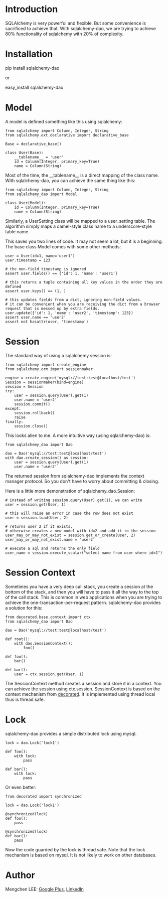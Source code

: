 Introduction
============

SQLAlchemy is very powerful and flexible.
But some convenience is sacrificed to achieve that.
With sqlalchemy-dao, we are trying to achieve 80% functionality of sqlalchemy with 20% of complexity.

Installation
============

pip install sqlalchemy-dao

or

easy_install sqlalchemy-dao

Model
=====

A model is defined something like this using sqlalchemy:

	from sqlalchemy import Column, Integer, String
	from sqlalchemy.ext.declarative import declarative_base
	
	Base = declarative_base()
	
	class User(Base):
		__tablename__ = 'user'
		id = Column(Integer, primary_key=True)
		name = Column(String)
		
Most of the time, the \_\_tablename\_\_ is a direct mapping of the class name.
With sqlalchemy-dao, you can achieve the same thing like this:

	from sqlalchemy import Column, Integer, String
	from sqlalchemy_dao import Model
	
	class User(Model):
		id = Column(Integer, primary_key=True)
		name = Column(String)
		
Similarly, a UserSetting class will be mapped to a user_setting table.
The algorithm simply maps a camel-style class name to a underscore-style table name.

This saves you two lines of code. It may not seem a lot, but it is a beginning.
The base class Model comes with some other methods:

	user = User(id=1, name='user1')
	user.timestamp = 123
	
	# the non-field timestamp is ignored
	assert user.fields() == {'id': 1, 'name': 'user1'}
	
	# this returns a tuple containing all key values in the order they are defined
	assert user.keys() == (1, )
	
	# this updates fields from a dict, ignoring non-field values.
	# it can be convenient when you are receiving the dict from a browser request that is messed up by extra fields.
	user.update({'id': 1, 'name': 'user2', 'timestamp': 123})
	assert user.name == 'user2'
	assert not hasattr(user, 'timestamp')

Session
=======

The standard way of using a sqlalchemy session is:

	from sqlalchemy import create_engine
	from sqlalchemy.orm import sessionmaker
	
	engine = create_engine('mysql://test:test@localhost/test')
	Session = sessionmaker(bind=engine)
	session = Session
	try:
		user = session.query(User).get(1)
		user.name = 'user2'
		session.commit()
	except:
		session.rollback()
		raise
	finally:
		session.close()
	
This looks alien to me. A more intuitive way (using sqlalchemy-dao) is:

	from sqlalchemy_dao import Dao
	
	dao = Dao('mysql://test:test@localhost/test')
	with dao.create_session() as session:
		user = session.query(User).get(1)
		user.name = 'user2'
	
The returned session from sqlalchemy-dao implements the context manager protocol.
So you don't have to worry about committing & closing.

Here is a little more demonstration of sqlalchemy_dao.Session:

	# instead of writing session.query(User).get(1), we can write
	user = session.get(User, 1)
	
	# this will raise an error in case the row does not exist
	user = session.load(User, 2)
	
	# returns user 2 if it exists,
	# otherwise creates a new model with id=2 and add it to the session
	user_may_or_may_not_exist = session.get_or_create(User, 2)
	user_may_or_may_not_exist.name = 'user2'
	
	# execute a sql and returns the only field
	user_name = session.execute_scalar("select name from user where id=1")

Session Context
===============

Sometimes you have a very deep call stack, you create a session at the bottom of the stack,
and then you will have to pass it all the way to the top of the call stack.
This is common in web applications when you are trying to achieve the one-transaction-per-request pattern.
sqlalchemy-dao provides a solution for this:

	from decorated.base.context import ctx
	from sqlalchemy_dao import Dao
	
	dao = Dao('mysql://test:test@localhost/test')
	
	def root():
		with dao.SessionContext():
			foo()
		
	def foo():
		bar()
		
	def bar():
		user = ctx.session.get(User, 1)
		
The SessionContext method creates a session and store it in a context.
You can achieve the session using ctx.session.
SessionContext is based on the context mechanism from <a href="https://www.github.com/CooledCoffee/decorated/" target="_blank">decorated</a>.
It is implemented using thread local thus is thread safe.

Lock
====

sqlalchemy-dao provides a simple distributed lock using mysql.

	lock = dao.Lock('lock1')
	
	def foo():
		with lock:
			pass
			
	def bar():
		with lock:
			pass
			
Or even better:

	from decorated import synchronized
	
	lock = dao.Lock('lock1')
	
	@synchronized(lock)
	def foo():
		pass
		
	@synchronized(lock)
	def bar():
		pass
		
Now the code guarded by the lock is thread safe. Note that the lock mechanism is based on mysql.
It is not likely to work on other databases.

Author
======

Mengchen LEE: <a href="https://plus.google.com/117704742936410336204" target="_blank">Google Plus</a>, <a href="https://cn.linkedin.com/pub/mengchen-lee/30/8/23a" target="_blank">LinkedIn</a>
